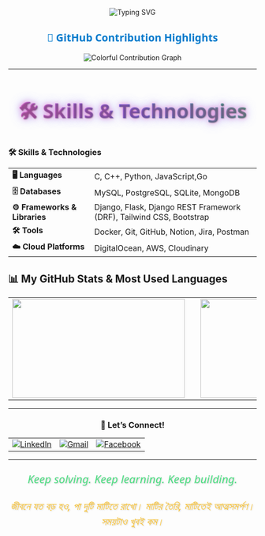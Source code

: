 <p align="center">
  <img src="https://readme-typing-svg.herokuapp.com?font=Fira+Code&size=25&duration=3000&pause=1000&center=true&vCenter=true&width=435&lines=Backend+Developer;Machine+Learning+Enthusiast;AI+Explorer;Problem+Solver+%F0%9F%9A%80" alt="Typing SVG" />
</p>

<h2 align="center" style="font-family: 'Segoe UI', Tahoma, Geneva, Verdana, sans-serif; color: #007ACC; margin-bottom: 12 px; font-weight: 700;">
  🎨 GitHub Contribution Highlights
</h2>

<p align="center">
  <img src="https://github-readme-activity-graph.vercel.app/graph?username=afzalkhan101&theme=react&hide_border=true&area=true" alt="Colorful Contribution Graph" />
</p>

---

<h2 align="center" style="
  font-family: 'Segoe UI', Tahoma, Geneva, Verdana, sans-serif;
  font-weight: 900;
  font-size: 2.5rem;
  background: linear-gradient(45deg, #ff6ec4, #7873f5, #4ade80);
  -webkit-background-clip: text;
  -webkit-text-fill-color: transparent;
  text-shadow:
    1px 1px 2px rgba(0,0,0,0.3),
    0 0 10px rgba(255,110,196,0.7),
    0 0 20px rgba(120,115,245,0.7);
">
  🛠️ Skills & Technologies
</h2>

### 🛠️ Skills & Technologies

<table align="center">
  <tr>
    <td><strong>🖥️ Languages</strong></td>
    <td>C, C++, Python, JavaScript,Go</td>
  </tr>
  <tr>
    <td><strong>🗄️ Databases</strong></td>
    <td>MySQL, PostgreSQL, SQLite, MongoDB</td>
  </tr>
  <tr>
    <td><strong>⚙️ Frameworks & Libraries</strong></td>
    <td>Django, Flask, Django REST Framework (DRF), Tailwind CSS, Bootstrap</td>
  </tr>
  <tr>
    <td><strong>🛠️ Tools</strong></td>
    <td>Docker, Git, GitHub, Notion, Jira, Postman</td>
  </tr>
  <tr>
    <td><strong>☁️ Cloud Platforms</strong></td>
    <td>DigitalOcean, AWS, Cloudinary</td>
  </tr>
</table>


## 📊 My GitHub Stats & Most Used Languages

<table align="center">
  <tr>
    <td>
      <img src="https://github-readme-stats.vercel.app/api?username=afzalkhan101&show_icons=true&theme=tokyonight&hide_border=true&border_radius=15" width="350" height="200" />
    </td>
    <td style="width:30px;"></td> <!-- spacer -->
    <td>
      <img src="https://github-readme-stats.vercel.app/api/top-langs/?username=afzalkhan101&layout=donut&theme=tokyonight&hide_border=true&border_radius=15" width="350" height="200" />
    </td>
  </tr>
</table>

---

<h3 align="center">🎯 Let’s Connect!</h3>


<table align="center">
  <tr>
    <td align="center">
      <a href="https://www.linkedin.com/in/afzalkhan101/" target="_blank" rel="noopener noreferrer">
        <img alt="LinkedIn" src="https://img.shields.io/badge/LinkedIn-0077B5?style=for-the-badge&logo=linkedin&logoColor=white" />
      </a>
    </td>
    <td align="center">
      <a href="mailto:afzalkhan101.contact@gmail.com" target="_blank" rel="noopener noreferrer">
        <img alt="Gmail" src="https://img.shields.io/badge/Gmail-D14836?style=for-the-badge&logo=gmail&logoColor=white" />
      </a>
    </td>
    <td align="center">
      <a href="https://www.facebook.com/afzalkhan101/" target="_blank" rel="noopener noreferrer">
        <img alt="Facebook" src="https://img.shields.io/badge/Facebook-1877F2?style=for-the-badge&logo=facebook&logoColor=white" />
      </a>
    </td>
  </tr>
</table>

---

<div align="center" style="max-width: 700px; margin: auto; font-family: 'Segoe UI', Tahoma, Geneva, Verdana, sans-serif;">

  <p style="font-size: 1.4rem; font-style: italic; color: #4ADE80; text-shadow: 1px 1px 3px rgba(0, 0, 0, 0.2); margin-bottom: 1.5rem;">
    Keep solving. Keep learning. Keep building.
  </p>

  <p style="font-size: 1.3rem; font-style: italic; color: #FBBF24; text-shadow: 1px 1px 3px rgba(0, 0, 0, 0.2); line-height: 1.5;">
    জীবনে যত বড় হও, পা দুটি মাটিতে রাখো। মাটির তৈরি, মাটিতেই আত্মসমর্পণ। সময়টাও খুবই কম।
  </p>

</div>


